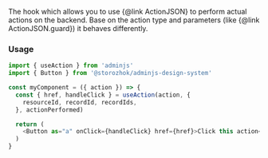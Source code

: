 The hook which allows you to use {@link ActionJSON} to perform actual actions on the backend.
Base on the action type and parameters (like {@link ActionJSON.guard}) it behaves differently.

### Usage

```javascript
import { useAction } from 'adminjs'
import { Button } from '@storozhok/adminjs-design-system'

const myComponent = ({ action }) => {
  const { href, handleClick } = useAction(action, {
    resourceId, recordId, recordIds,
  }, actionPerformed)

  return (
    <Button as="a" onClick={handleClick} href={href}>Click this action</Button>
  )
}
```
